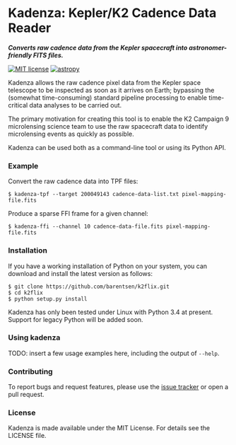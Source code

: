 # Kadenza: Kepler/K2 Cadence Data Reader 
***Converts raw cadence data from the Kepler spacecraft into astronomer-friendly FITS files.***

[![MIT license](http://img.shields.io/badge/license-MIT-blue.svg)](https://github.com/barentsen/k2flix/blob/master/LICENSE) [![astropy](http://img.shields.io/badge/powered%20by-AstroPy-orange.svg?style=flat)](http://www.astropy.org/)

Kadenza allows the raw cadence pixel data from the Kepler space telescope
to be inspected as soon as it arrives on Earth;
bypassing the (somewhat time-consuming) standard pipeline processing
to enable time-critical data analyses to be carried out.

The primary motivation for creating this tool is to
enable the K2 Campaign 9 microlensing science team to use the raw
spacecraft data to identify microlensing events as quickly as possible.

Kadenza can be used both as a command-line tool or using its Python API.

### Example
Convert the raw cadence data into TPF files:
```
$ kadenza-tpf --target 200049143 cadence-data-list.txt pixel-mapping-file.fits
```

Produce a sparse FFI frame for a given channel:
```
$ kadenza-ffi --channel 10 cadence-data-file.fits pixel-mapping-file.fits
``` 

### Installation
If you have a working installation of Python on your system,
you can download and install the latest version as follows:
```
$ git clone https://github.com/barentsen/k2flix.git
$ cd k2flix
$ python setup.py install
```
Kadenza has only been tested under Linux with Python 3.4 at present.
Support for legacy Python will be added soon.

### Using kadenza
TODO: insert a few usage examples here, including the output of `--help`.

### Contributing
To report bugs and request features, please use the [issue tracker](https://github.com/KeplerGO/kadenza/issues) or open a pull request.

### License
Kadenza is made available under the MIT License.
For details see the LICENSE file.
